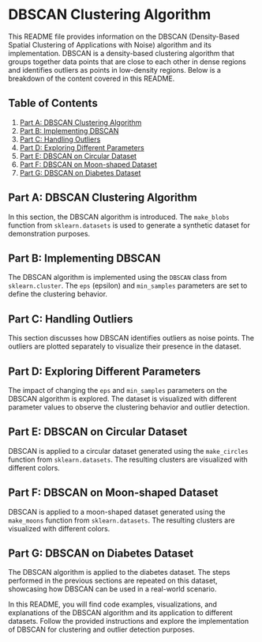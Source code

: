 # DBSCAN Clustering Algorithm

This README file provides information on the DBSCAN (Density-Based Spatial Clustering of Applications with Noise) algorithm and its implementation. DBSCAN is a density-based clustering algorithm that groups together data points that are close to each other in dense regions and identifies outliers as points in low-density regions. Below is a breakdown of the content covered in this README.

## Table of Contents
1. [Part A: DBSCAN Clustering Algorithm](#part-a)
2. [Part B: Implementing DBSCAN](#part-b)
3. [Part C: Handling Outliers](#part-c)
4. [Part D: Exploring Different Parameters](#part-d)
5. [Part E: DBSCAN on Circular Dataset](#part-e)
6. [Part F: DBSCAN on Moon-shaped Dataset](#part-f)
7. [Part G: DBSCAN on Diabetes Dataset](#part-g)

<a name="part-a"></a>
## Part A: DBSCAN Clustering Algorithm
In this section, the DBSCAN algorithm is introduced. The `make_blobs` function from `sklearn.datasets` is used to generate a synthetic dataset for demonstration purposes.

<a name="part-b"></a>
## Part B: Implementing DBSCAN
The DBSCAN algorithm is implemented using the `DBSCAN` class from `sklearn.cluster`. The `eps` (epsilon) and `min_samples` parameters are set to define the clustering behavior.

<a name="part-c"></a>
## Part C: Handling Outliers
This section discusses how DBSCAN identifies outliers as noise points. The outliers are plotted separately to visualize their presence in the dataset.

<a name="part-d"></a>
## Part D: Exploring Different Parameters
The impact of changing the `eps` and `min_samples` parameters on the DBSCAN algorithm is explored. The dataset is visualized with different parameter values to observe the clustering behavior and outlier detection.

<a name="part-e"></a>
## Part E: DBSCAN on Circular Dataset
DBSCAN is applied to a circular dataset generated using the `make_circles` function from `sklearn.datasets`. The resulting clusters are visualized with different colors.

<a name="part-f"></a>
## Part F: DBSCAN on Moon-shaped Dataset
DBSCAN is applied to a moon-shaped dataset generated using the `make_moons` function from `sklearn.datasets`. The resulting clusters are visualized with different colors.

<a name="part-g"></a>
## Part G: DBSCAN on Diabetes Dataset
The DBSCAN algorithm is applied to the diabetes dataset. The steps performed in the previous sections are repeated on this dataset, showcasing how DBSCAN can be used in a real-world scenario.

In this README, you will find code examples, visualizations, and explanations of the DBSCAN algorithm and its application to different datasets. Follow the provided instructions and explore the implementation of DBSCAN for clustering and outlier detection purposes.